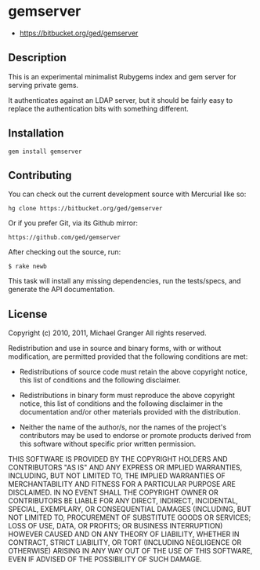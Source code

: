 # gemserver

* https://bitbucket.org/ged/gemserver

## Description

This is an experimental minimalist Rubygems index and gem server for 
serving private gems.

It authenticates against an LDAP server, but it should be fairly easy
to replace the authentication bits with something different.


## Installation

    gem install gemserver


## Contributing

You can check out the current development source with Mercurial like so:

    hg clone https://bitbucket.org/ged/gemserver

Or if you prefer Git, via its Github mirror:

    https://github.com/ged/gemserver

After checking out the source, run:

	$ rake newb

This task will install any missing dependencies, run the tests/specs,
and generate the API documentation.


## License

Copyright (c) 2010, 2011, Michael Granger
All rights reserved.

Redistribution and use in source and binary forms, with or without
modification, are permitted provided that the following conditions are met:

* Redistributions of source code must retain the above copyright notice,
  this list of conditions and the following disclaimer.

* Redistributions in binary form must reproduce the above copyright notice,
  this list of conditions and the following disclaimer in the documentation
  and/or other materials provided with the distribution.

* Neither the name of the author/s, nor the names of the project's
  contributors may be used to endorse or promote products derived from this
  software without specific prior written permission.

THIS SOFTWARE IS PROVIDED BY THE COPYRIGHT HOLDERS AND CONTRIBUTORS "AS IS"
AND ANY EXPRESS OR IMPLIED WARRANTIES, INCLUDING, BUT NOT LIMITED TO, THE
IMPLIED WARRANTIES OF MERCHANTABILITY AND FITNESS FOR A PARTICULAR PURPOSE ARE
DISCLAIMED. IN NO EVENT SHALL THE COPYRIGHT OWNER OR CONTRIBUTORS BE LIABLE
FOR ANY DIRECT, INDIRECT, INCIDENTAL, SPECIAL, EXEMPLARY, OR CONSEQUENTIAL
DAMAGES (INCLUDING, BUT NOT LIMITED TO, PROCUREMENT OF SUBSTITUTE GOODS OR
SERVICES; LOSS OF USE, DATA, OR PROFITS; OR BUSINESS INTERRUPTION) HOWEVER
CAUSED AND ON ANY THEORY OF LIABILITY, WHETHER IN CONTRACT, STRICT LIABILITY,
OR TORT (INCLUDING NEGLIGENCE OR OTHERWISE) ARISING IN ANY WAY OUT OF THE USE
OF THIS SOFTWARE, EVEN IF ADVISED OF THE POSSIBILITY OF SUCH DAMAGE.
